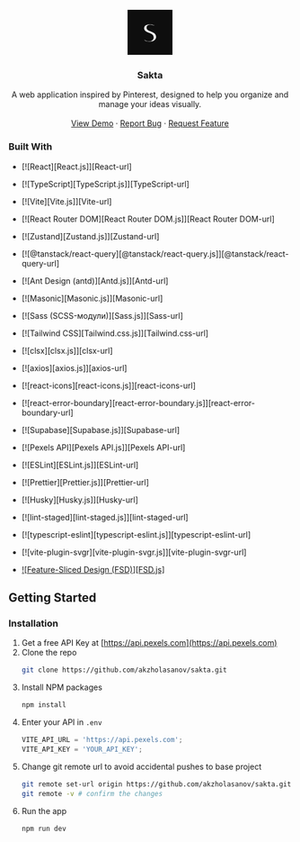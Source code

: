 <!-- PROJECT LOGO -->
<br />
<div align="center">
  <a href="https://github.com/akzholasanov/sakta">
    <img src="/public/web-app-manifest-512x512.png" alt="Logo" width="80" height="80">
  </a>

<h3 align="center">Sakta</h3>

  <p align="center">
    A web application inspired by Pinterest, designed to help you organize and manage your ideas visually.
    <br />
    <br />
    <a href="https://sakta.vercel.app/">View Demo</a>
    &middot;
    <a href="https://github.com/akzholasanov/sakta/issues/new?labels=bug">Report Bug</a>
    &middot;
    <a href="https://github.com/akzholasanov/sakta/issues/new?labels=enhancement">Request Feature</a>
  </p>
</div>

<!-- ABOUT THE PROJECT -->

### Built With
* [![React][React.js]][React-url]
* [![TypeScript][TypeScript.js]][TypeScript-url]
* [![Vite][Vite.js]][Vite-url]
* [![React Router DOM][React Router DOM.js]][React Router DOM-url]
* [![Zustand][Zustand.js]][Zustand-url]
* [![@tanstack/react-query][@tanstack/react-query.js]][@tanstack/react-query-url]
* [![Ant Design (antd)][Antd.js]][Antd-url]
* [![Masonic][Masonic.js]][Masonic-url]
* [![Sass (SCSS-модули)][Sass.js]][Sass-url]
* [![Tailwind CSS][Tailwind.css.js]][Tailwind.css-url]
* [![clsx][clsx.js]][clsx-url]
* [![axios][axios.js]][axios-url]
* [![react-icons][react-icons.js]][react-icons-url]
* [![react-error-boundary][react-error-boundary.js]][react-error-boundary-url]

* [![Supabase][Supabase.js]][Supabase-url]
* [![Pexels API][Pexels API.js]][Pexels API-url]

* [![ESLint][ESLint.js]][ESLint-url]
* [![Prettier][Prettier.js]][Prettier-url]
* [![Husky][Husky.js]][Husky-url]
* [![lint-staged][lint-staged.js]][lint-staged-url]
* [![typescript-eslint][typescript-eslint.js]][typescript-eslint-url]
* [![vite-plugin-svgr][vite-plugin-svgr.js]][vite-plugin-svgr-url]

* [![Feature-Sliced Design (FSD)][FSD.js]](https://feature-sliced.design/ru/)

<!-- GETTING STARTED -->

## Getting Started

### Installation

1. Get a free API Key at [https://api.pexels.com](https://api.pexels.com)
2. Clone the repo
   ```sh
   git clone https://github.com/akzholasanov/sakta.git
   ```
3. Install NPM packages
   ```sh
   npm install
   ```
4. Enter your API in `.env`
   ```js
   VITE_API_URL = 'https://api.pexels.com';
   VITE_API_KEY = 'YOUR_API_KEY';
   ```
5. Change git remote url to avoid accidental pushes to base project
   ```sh
   git remote set-url origin https://github.com/akzholasanov/sakta.git
   git remote -v # confirm the changes
   ```
6. Run the app
   ```sh
   npm run dev
   ```

